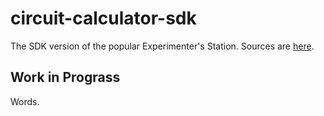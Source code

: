 # circuit-calculator-sdk

The SDK version of the popular Experimenter's Station. Sources are [here](https://github.com/cartheur/circuitcalculator).

## Work in Prograss

Words.
